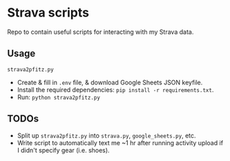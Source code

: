 # Strava scripts

Repo to contain useful scripts for interacting with my Strava data.

## Usage

`strava2pfitz.py`

- Create & fill in `.env` file, & download Google Sheets JSON keyfile.
- Install the required dependencies: `pip install -r requirements.txt`.
- Run: `python strava2pfitz.py`

## TODOs

- Split up `strava2pfitz.py` into `strava.py`, `google_sheets.py`, etc.
- Write script to automatically text me ~1 hr after running activity upload if I didn't specify gear (i.e. shoes).

